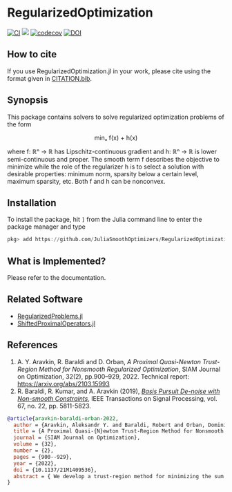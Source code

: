 # RegularizedOptimization

[![CI](https://github.com/JuliaSmoothOptimizers/RegularizedOptimization.jl/actions/workflows/ci.yml/badge.svg)](https://github.com/JuliaSmoothOptimizers/RegularizedOptimization.jl/actions/workflows/ci.yml)
[![](https://img.shields.io/badge/docs-latest-3f51b5.svg)](https://JuliaSmoothOptimizers.github.io/RegularizedOptimization.jl/dev)
[![codecov](https://codecov.io/gh/JuliaSmoothOptimizers/RegularizedOptimization.jl/branch/master/graph/badge.svg?token=lTbRmyBspS)](https://codecov.io/gh/JuliaSmoothOptimizers/RegularizedOptimization.jl)
[![DOI](https://zenodo.org/badge/160387219.svg)](https://zenodo.org/badge/latestdoi/160387219)

## How to cite

If you use RegularizedOptimization.jl in your work, please cite using the format given in [CITATION.bib](CITATION.bib).

## Synopsis

This package contains solvers to solve regularized optimization problems of the form

<p align="center">
minₓ f(x) + h(x)
</p>

where f: ℝⁿ → ℝ has Lipschitz-continuous gradient and h: ℝⁿ → ℝ is lower semi-continuous and proper.
The smooth term f describes the objective to minimize while the role of the regularizer h is to select
a solution with desirable properties: minimum norm, sparsity below a certain level, maximum sparsity, etc.
Both f and h can be nonconvex.

## Installation

To install the package, hit `]` from the Julia command line to enter the package manager and type
```julia
pkg> add https://github.com/JuliaSmoothOptimizers/RegularizedOptimization.jl
```

## What is Implemented?

Please refer to the documentation.

## Related Software

* [RegularizedProblems.jl](https://github.com/JuliaSmoothOptimizers/RegularizedProblems.jl)
* [ShiftedProximalOperators.jl](https://github.com/JuliaSmoothOptimizers/ShiftedProximalOperators.jl)

## References

1. A. Y. Aravkin, R. Baraldi and D. Orban, *A Proximal Quasi-Newton Trust-Region Method for Nonsmooth Regularized Optimization*, SIAM Journal on Optimization, 32(2), pp.900&ndash;929, 2022. Technical report: https://arxiv.org/abs/2103.15993
2. R. Baraldi, R. Kumar, and A. Aravkin (2019), [*Basis Pursuit De-noise with Non-smooth Constraints*](https://doi.org/10.1109/TSP.2019.2946029), IEEE Transactions on Signal Processing, vol. 67, no. 22, pp. 5811-5823.

```bibtex
@article{aravkin-baraldi-orban-2022,
  author = {Aravkin, Aleksandr Y. and Baraldi, Robert and Orban, Dominique},
  title = {A Proximal Quasi-{N}ewton Trust-Region Method for Nonsmooth Regularized Optimization},
  journal = {SIAM Journal on Optimization},
  volume = {32},
  number = {2},
  pages = {900--929},
  year = {2022},
  doi = {10.1137/21M1409536},
  abstract = { We develop a trust-region method for minimizing the sum of a smooth term (f) and a nonsmooth term (h), both of which can be nonconvex. Each iteration of our method minimizes a possibly nonconvex model of (f + h) in a trust region. The model coincides with (f + h) in value and subdifferential at the center. We establish global convergence to a first-order stationary point when (f) satisfies a smoothness condition that holds, in particular, when it has a Lipschitz-continuous gradient, and (h) is proper and lower semicontinuous. The model of (h) is required to be proper, lower semi-continuous and prox-bounded. Under these weak assumptions, we establish a worst-case (O(1/\epsilon^2)) iteration complexity bound that matches the best known complexity bound of standard trust-region methods for smooth optimization. We detail a special instance, named TR-PG, in which we use a limited-memory quasi-Newton model of (f) and compute a step with the proximal gradient method, resulting in a practical proximal quasi-Newton method. We establish similar convergence properties and complexity bound for a quadratic regularization variant, named R2, and provide an interpretation as a proximal gradient method with adaptive step size for nonconvex problems. R2 may also be used to compute steps inside the trust-region method, resulting in an implementation named TR-R2. We describe our Julia implementations and report numerical results on inverse problems from sparse optimization and signal processing. Both TR-PG and TR-R2 exhibit promising performance and compare favorably with two linesearch proximal quasi-Newton methods based on convex models. }
}
```
